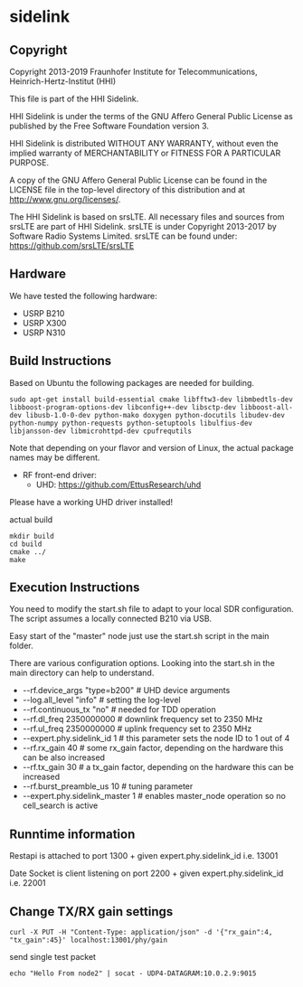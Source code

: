 sidelink
========

Copyright
--------

 Copyright 2013-2019
 Fraunhofer Institute for Telecommunications, Heinrich-Hertz-Institut (HHI)

 This file is part of the HHI Sidelink.
 
 HHI Sidelink is under the terms of the GNU Affero General Public License
 as published by the Free Software Foundation version 3.

 HHI Sidelink is distributed WITHOUT ANY WARRANTY, 
 without even the implied warranty of
 MERCHANTABILITY or FITNESS FOR A PARTICULAR PURPOSE.
 
 A copy of the GNU Affero General Public License can be found in
 the LICENSE file in the top-level directory of this distribution
 and at http://www.gnu.org/licenses/.

 The HHI Sidelink is based on srsLTE. 
 All necessary files and sources from srsLTE are part of HHI Sidelink.
 srsLTE is under Copyright 2013-2017 by Software Radio Systems Limited.
 srsLTE can be found under: 
 https://github.com/srsLTE/srsLTE

Hardware
--------

We have tested the following hardware: 
 * USRP B210
 * USRP X300
 * USRP N310

Build Instructions
------------------
Based on Ubuntu the following packages are needed for building.

```
sudo apt-get install build-essential cmake libfftw3-dev libmbedtls-dev libboost-program-options-dev libconfig++-dev libsctp-dev libboost-all-dev libusb-1.0-0-dev python-mako doxygen python-docutils libudev-dev python-numpy python-requests python-setuptools libulfius-dev libjansson-dev libmicrohttpd-dev cpufrequtils

```

Note that depending on your flavor and version of Linux, the actual package names may be different.

* RF front-end driver:
  * UHD:                 https://github.com/EttusResearch/uhd

Please have a working UHD driver installed!


actual build

```
mkdir build
cd build
cmake ../
make
```

Execution Instructions
----------------------

You need to modify the start.sh file to adapt to your local SDR configuration.
The script assumes a locally connected B210 via USB.

Easy start of the "master" node just use the start.sh script in the main folder.

There are various configuration options. Looking into the start.sh in the main directory can help to understand.

* --rf.device_args "type=b200" # UHD device arguments
* --log.all_level "info" # setting the log-level
* --rf.continuous_tx "no"  # needed for TDD operation
* --rf.dl_freq 2350000000 # downlink frequency set to 2350 MHz
* --rf.ul_freq 2350000000 # uplink frequency set to 2350 MHz
* --expert.phy.sidelink_id 1 # this parameter sets the node ID to 1 out of 4
* --rf.rx_gain 40 # some rx_gain factor, depending on the hardware this can be also increased
* --rf.tx_gain 30 # a tx_gain factor, depending on the hardware this can be increased
* --rf.burst_preamble_us 10 # tuning parameter
* --expert.phy.sidelink_master 1 # enables master_node operation so no cell_search is active

Runntime information
--------------------

Restapi is attached to port 1300 + given expert.phy.sidelink_id i.e. 13001

Date Socket is client listening on port 2200 + given expert.phy.sidelink_id i.e. 22001

Change TX/RX gain settings
--------------------------

```
curl -X PUT -H "Content-Type: application/json" -d '{"rx_gain":4, "tx_gain":45}' localhost:13001/phy/gain
```

send single test packet

```
echo "Hello From node2" | socat - UDP4-DATAGRAM:10.0.2.9:9015
```
